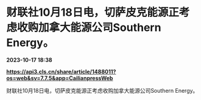 # 财联社10月18日电，切萨皮克能源正考虑收购加拿大能源公司Southern Energy。

**2023-10-17 18:38**

**https://api3.cls.cn/share/article/1488011?os=web&sv=7.7.5&app=CailianpressWeb**

财联社10月18日电，切萨皮克能源正考虑收购加拿大能源公司Southern Energy。